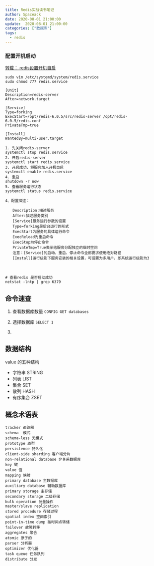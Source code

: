```yaml
---
title: Redis实战读书笔记
author: Spaceack
date: 2020-08-01 21:00:00
update:  2020-08-01 21:00:00
categories: ["数据库"]
tags: 
  - redis 
---
```

### 配置开机启动
[转载： redis设置开机自启](https://www.cnblogs.com/116970u/p/10411370.html)
```
sudo vim /etc/systemd/system/redis.service
sudo chmod 777 redis.service

[Unit]
Description=redis-server
After=network.target
 
[Service]
Type=forking
ExecStart=/opt/redis-6.0.5/src/redis-server /opt/redis-6.0.5/redis.conf
PrivateTmp=true
 
[Install]
WantedBy=multi-user.target

1. 先关闭redis-server
systemctl stop redis.service
2. 开启redis-server
systemctl start redis.service
3. 开启成功，将服务加入开机自启
systemctl enable redis.service
4. 重启 
shutdown -r now
5. 查看服务运行状态
systemctl status redis.service

4、配置描述：

　　Description:描述服务
　　After:描述服务类别
　　[Service]服务运行参数的设置
　　Type=forking是后台运行的形式
　　ExecStart为服务的具体运行命令
　　ExecReload为重启命令
　　ExecStop为停止命令
　　PrivateTmp=True表示给服务分配独立的临时空间
　　注意：[Service]的启动、重启、停止命令全部要求使用绝对路径
　　[Install]运行级别下服务安装的相关设置，可设置为多用户，即系统运行级别为3
　　


# 查看redis 是否启动成功
netstat -lntp | grep 6379
```
## 命令速查

1. 查看数据库数量
`CONFIG GET databases`

2. 选择数据库
`SELECT 1`

3. 

## 数据结构
value 的五种结构 
 - 字符串 STRING
 - 列表 LIST
 - 集合 SET
 - 散列 HASH
 - 有序集合 ZSET 


## 概念术语表

```
tracker 追踪器
schema  模式
schema-less 无模式
prototype 原型
persistence 持久化
client-side sharding 客户端分片
non-relational database 非关系数据库
key 键
value 值
mapping 映射
primary database 主数据库
auxiliary database 辅助数据库
primary storage 主存储
secondary storage 二级存储
bulk operation 批量操作
master/slave replication
stored procedure 存储过程
spatial index 空间索引
point-in-time dump 按时间点转储
failover 故障转移
aggregates 聚合
atomic 原子的
parser 分析器
optimizer 优化器
task queue 任务队列
distribute 分发
```